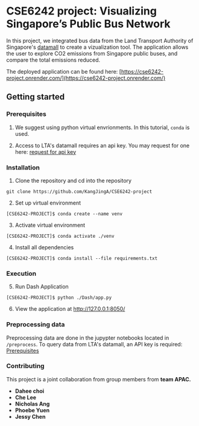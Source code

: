 # CSE6242 project: Visualizing Singapore’s Public Bus Network

In this project, we integrated bus data from the Land Transport Authority of Singapore's [datamall](https://datamall.lta.gov.sg/content/datamall/en.html) to create a vizualization tool. The application allows the user to explore CO2 emissions from Singapore public buses, and compare the total emissions reduced.

The deployed application can be found here: [https://cse6242-project.onrender.com/](https://cse6242-project.onrender.com/)

## Getting started

### Prerequisites

1. We suggest using python virtual envrionments. In this tutorial, `conda` is used.

2. Access to LTA's datamall requires an api key. You may request for one here: [request for api key](https://datamall.lta.gov.sg/content/datamall/en/request-for-api.html)

### Installation

1. Clone the repository and cd into the repository
```
git clone https://github.com/KangJingA/CSE6242-project
```

2. Set up virtual environment
```
[CSE6242-PROJECT]$ conda create --name venv
```

3. Activate virtual environment
```
[CSE6242-PROJECT]$ conda activate ./venv
```

4. Install all dependencies
```
[CSE6242-PROJECT]$ conda install --file requirements.txt
```

### Execution

5. Run Dash Application
```
[CSE6242-PROJECT]$ python ./Dash/app.py
```

6. View the application at http://127.0.0.1:8050/

### Preprocessing data 
Preprocessing data are done in the jupypter notebooks located in `/preprocess`.
To query data from LTA's datamall, an API key is required: [Prerequisites](#Prerequisites)

### Contributing
This project is a joint collaboration from group members from <b>team APAC<b>.
- Dahee choi
- Che Lee
- Nicholas Ang
- Phoebe Yuen
- Jessy Chen

